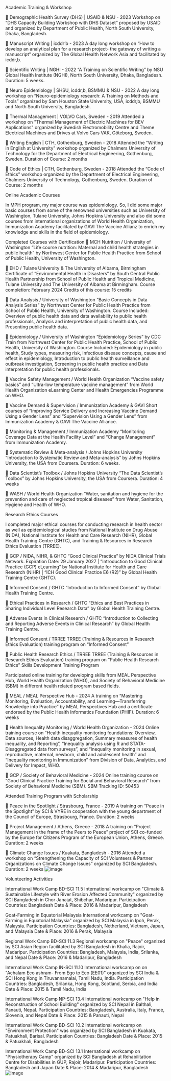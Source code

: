 Academic Training & Workshop

	Demographic Health Survey (DHS) |  USAID & NSU - 2023
Workshop on “DHS Capacity Building Workshop with DHS Dataset” proposed by USAID and organized by Department of Public Health, North South University, Dhaka, Bangladesh.

	Manuscript Writing |  icddr’b - 2023
A day long workshop on “How to develop an analytical plan for a research project- the gateway of writing a manuscript” organized by The Global Health Network Asia and facilitated by icddr,b.

	Scientific Writing |  NGHI - 2022
“A Training on Scientific Writing” by NSU Global Health Institute (NGHI), North South University, Dhaka, Bangladesh. 
Duration: 5 weeks.

	Neuro Epidemiology |  SHSU, icddr,b, BSMMU & NSU - 2022
A day long workshop on “Neuro-epidemiology research: A Training on Methods and Tools” organized by Sam Houston State University, USA, icddr,b, BSMMU and North South University, Bangladesh.

	Thermal Management | VOLVO Cars, Sweden - 2019
Attended a workshop on "Thermal Management of Electric Machines for BEV Applications" organized by Swedish Electromobility Centre and Theme Electrical Machines and Drives at Volvo Cars VAK, Göteborg, Sweden. 

	Writing English |  CTH, Gothenburg, Sweden - 2018
Attended the "Writing in English at University" workshop organized by Chalmers University of Technology for the Department of Electrical Engineering, Gothenburg, Sweden.
Duration of Course: 2 months

	Code of Ethics |  CTH, Gothenburg, Sweden - 2018
Attended the “Code of Ethics” workshop organized by the Department of Electrical Engineering, Chalmers University of Technology, Gothenburg, Sweden.
Duration of Course: 2 months










Online Academic Courses

In MPH program, my major course was epidemiology. So, I did some major basic courses from some of the renowned universities such as University of Washington, Tulane University, Johns Hopkins University and also did some courses from international organizations of World Health Organization, Immunization Academy facilitated by GAVI The Vaccine Allianz to enrich my knowledge and skills in the field of epidemiology. 

Completed Courses with Certification
	MCH Nutrition / University of Washington
“Life course nutrition: Maternal and child health strategies in public health” by Northwest Center for Public Health Practice from School of Public Health, University of Washington.

	EHD / Tulane University & The University of Albama, Birmingham
Certificate of “Environmental Health in Disasters” by South Central Public Health Partnership from School of Public Health and Tropical Medicine, Tulane University and The University of Albama at Birmingham. 
Course completion: February 2024 
Credits of this course: 15 credits

	Data Analysis / University of Washington
“Basic Concepts in Data Analysis Series” by Northwest Center for Public Health Practice from School of Public Health, University of Washington. 
Course Included: Overview of public health data and data availability to public health professionals, Analysis and interpretation of public health data, and Presenting public health data.

	Epidemiology / University of Washington
“Epidemiology Series” by CDC Train from Northwest Center for Public Health Practice, School of Public Health, University of Washington.
Course Included: Epidemiology in public health, Study types, measuring risk, infectious disease concepts, cause and effect in epidemiology, Introduction to public health surveillance and outbreak investigation, Screening in public health practice and Data interpretation for public health professionals.

	Vaccine Safety Management / World Health Organization
“Vaccine safety basics” and “Ultra-low temperature vaccine management” from World Health Organization eLearning Center and Health Emergencies Programme on WHO.

	Vaccine Demand & Supervision / Immunization Academy & GAVI
Short courses of “Improving Service Delivery and Increasing Vaccine Demand Using a Gender Lens” and “Supervision Using a Gender Lens” from Immunization Academy & GAVI The Vaccine Alliance.

	Monitoring & Management / Immunization Academy
“Monitoring Coverage Data at the Health Facility Level” and “Change Management” from Immunization Academy.

	Systematic Review & Meta-analysis / Johns Hopkins University
“Introduction to Systematic Review and Meta-analysis” by Johns Hopkins University, the USA from Coursera. 
Duration: 6 weeks.

	Data Scientist’s Toolbox / Johns Hopkins University
“The Data Scientist’s Toolbox” by Johns Hopkins University, the USA from Coursera. 
Duration: 4 weeks

	WASH / World Health Organization
“Water, sanitation and hygiene for the prevention and care of neglected tropical diseases” from Water, Sanitation, Hygiene and Health of WHO.

Research Ethics Courses

I completed major ethical courses for conducting research in health sector as well as epidemiological studies from National Institute on Drug Abuse (NIDA), National Institute for Health and Care Research (NIHR), Global Health Training Centre (GHTC), and Training & Resources in Research Ethics Evaluation (TRREE).

	GCP / NIDA, NIHR, & GHTC
“Good Clinical Practice” by NIDA Clinical Trials Network. Expiration Date: 29 January 2027 | “Introduction to Good Clinical Practice (GCP) eLearning” by National Institute for Health and Care Research (NIHR) | “ICH Good Clinical Practice E6 (R2)” by Global Health Training Centre (GHTC).

	Informed Consent / GHTC
“Introduction to Informed Consent” by Global Health Training Centre.

	Ethical Practices in Research / GHTC
“Ethics and Best Practices in Sharing Individual Level Research Data” by Global Health Training Centre.

	Adverse Events in Clinical Research / GHTC
“Introduction to Collecting and Reporting Adverse Events in Clinical Research” by Global Health Training Centre.

	Informed Consent / TRREE
TRREE (Training & Resources in Research Ethics Evaluation) training program on “Informed Consent”

	Public Health Research Ethics / TRREE
TRREE (Training & Resources in Research Ethics Evaluation) training program on “Public Health Research Ethics”
Skills Development Training Program

Participated online training for developing skills from MEAL Perspective Hub, World Health Organization (WHO), and Society of Behavioral Medicine (SBM) in different health related program based fields.

	MEAL / MEAL Perspective Hub - 2024
A training on “Mastering Monitoring, Evaluation, Accountability, and Learning—Transferring Knowledge into Practice” by MEAL Perspectives Hub and a certificate endorsed by the Public Health Informatics Foundation (PHIF). 
Duration: 6 weeks

	Health Inequality Monitoring / World Health Organization - 2024
Online training course on “Health inequality monitoring foundations: Overview, Data sources, Health data disaggregation, Summary measures of health inequality, and Reporting”, “Inequality analysis using R and STATA- Disaggregated data from surveys”, and “Inequality monitoring in sexual, reproductive, maternal, newborn, child and adolescent health” and “Inequality monitoring in Immunization” from Division of Data, Analytics, and Delivery for Impact, WHO.

	GCP / Society of Behavioral Medicine - 2024
Online training course on “Good Clinical Practice Training for Social and Behavioral Research” from Society of Behavioral Medicine (SBM).
SBM Tracking ID: 50453

Attended Training Program with Scholarship

	Peace in the Spotlight / Strasbourg, France - 2019
A training on “Peace in the Spotlight” by SCI & VYRE in cooperation with the young department of the Council of Europe, Strasbourg, France. 
Duration: 2 weeks

	Project Management / Athens, Greece - 2018
A training on “Project Management in the frame of the Peers to Peace” project of SCI co-funded by the Europe for Citizens Program of the European Union, Athens, Greece. 
Duration: 2 weeks

	Climate Change Issues / Kuakata, Bangladesh - 2016
Attended a workshop on “Strengthening the Capacity of SCI Volunteers & Partner Organizations on Climate Change Issues” organized by SCI Bangladesh.
Duration: 2 weeks
![image](https://github.com/user-attachments/assets/07da127d-3ddc-4361-a08d-e7d78ab6c8ad)

Volunteering Activities

International Work Camp BD-SCI 11.5
International workcamp on "Climate & Sustainable Lifestyle with River Erosion Affected Community" organized by SCI Bangladesh in Chor Janajat, Shibchar, Madaripur.
Participation Countries: Bangladesh
Date & Place: 2016 & Madaripur, Bangladesh

Goat-Farming in Equatorial Malaysia
International workcamp on "Goat-Farming in Equatorial Malaysia" organized by SCI Malaysia in Ipoh, Perak, Malaysia. 
Participation Countries: Bangladesh, Netherland, Vietnam, Japan, and Malaysia
Date & Place: 2016 & Perak, Malaysia

Regional Work Camp BD-SCI 11.3
Regional workcamp on "Peace" organized by SCI Asian Region facilitated by SCI Bangladesh in Khalia, Rajoir, Madaripur. 
Participation Countries: Bangladesh, Malaysia, India, Srilanka, and Nepal
Date & Place: 2016 & Madaripur, Bangladesh

International Work Camp IN-SCI 11.10
International workcamp on on "Achalam Eco ashram- From Ego to Eco (EE01)" organized by SCI India & SCI Hong Kong in Tiruvannamalai, Tamil Nadu, India. 
Participation Countries: Bangladesh, Srilanka, Hong Kong, Scotland, Serbia, and India
Date & Place: 2015 & Tamil Nadu, India

International Work Camp NP-SCI 13.4
International workcamp on "Help in Reconstruction of School Building" organized by SCI Nepal in Balthali, Panauti, Nepal. 
Participation Countries: Bangladesh, Australia, Italy, France, Slovenia, and Nepal
Date & Place: 2015 & Panauti, Nepal

International Work Camp BD-SCI 10.2
International workcamp on "Environment Protection" was organized by SCI Bangladesh in Kuakata, Patuakhali, Barisal. 
Participation Countries: Bangladesh
Date & Place: 2015 & Patuakhali, Bangladesh

International Work Camp BD-SCI 13.1
International workcamp on "Physiotherapy Camp" organized by SCI Bangladesh at Rehabilitation Centre for Disabilities in GUP, Rajoir, Madaripur. 
Participation Countries: Bangladesh and Japan
Date & Place: 2014 & Madaripur, Bangladesh
![image](https://github.com/user-attachments/assets/ec3b193a-95b8-453f-bd69-dc34a37fb879)

